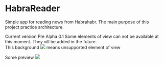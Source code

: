 # HabraReader
Simple app for reading news from Habrahabr. The main purpose of this project practice architecture.

Current version Pre Alpha 0.1
Some elements of view can not be available at this moment. They vill be added in the future.<br />
This background ![](https://via.placeholder.com/15/B7A6CA/000000?text=+) means unsupported element of view


Some preview
![](https://github.com/makstron/HabraReader/blob/main/info/preview.gif?raw=true)
